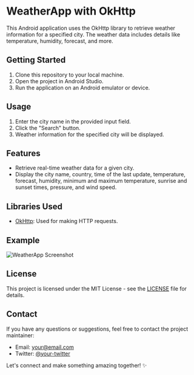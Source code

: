 # WeatherApp with OkHttp

This Android application uses the OkHttp library to retrieve weather information for a specified city. The weather data includes details like temperature, humidity, forecast, and more.

## Getting Started

1. Clone this repository to your local machine.
2. Open the project in Android Studio.
3. Run the application on an Android emulator or device.

## Usage

1. Enter the city name in the provided input field.
2. Click the "Search" button.
3. Weather information for the specified city will be displayed.

## Features

- Retrieve real-time weather data for a given city.
- Display the city name, country, time of the last update, temperature, forecast, humidity, minimum and maximum temperature, sunrise and sunset times, pressure, and wind speed.

## Libraries Used

- [OkHttp](https://square.github.io/okhttp/): Used for making HTTP requests.

## Example

![WeatherApp Screenshot](screenshots/screenshot.png)

## License

This project is licensed under the MIT License - see the [LICENSE](LICENSE) file for details.

## Contact

If you have any questions or suggestions, feel free to contact the project maintainer:

- Email: [your@email.com](mailto:your@email.com)
- Twitter: [@your-twitter](https://twitter.com/your-twitter)

Let's connect and make something amazing together! ✨
